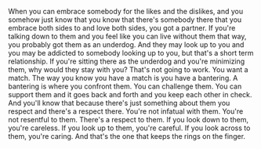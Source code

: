  When you can embrace somebody for the likes and the dislikes, and you somehow just know that you know that there's somebody there that you embrace both sides to and love both sides, you got a partner. If you're talking down to them and you feel like you can live without them that way, you probably got them as an underdog. And they may look up to you and you may be addicted to somebody looking up to you, but that's a short term relationship. If you're sitting there as the underdog and you're minimizing them, why would they stay with you? That's not going to work. You want a match. The way you know you have a match is you have a bantering. A bantering is where you confront them. You can challenge them. You can support them and it goes back and forth and you keep each other in check. And you'll know that because there's just something about them you respect and there's a respect there. You're not infatual with them. You're not resentful to them. There's a respect to them. If you look down to them, you're careless. If you look up to them, you're careful. If you look across to them, you're caring. And that's the one that keeps the rings on the finger.